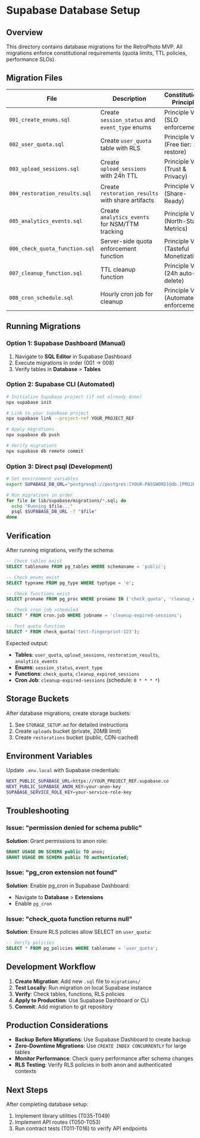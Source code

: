 # Supabase Database Setup

## Overview

This directory contains database migrations for the RetroPhoto MVP. All migrations enforce constitutional requirements (quota limits, TTL policies, performance SLOs).

## Migration Files

| File | Description | Constitutional Principle |
|------|-------------|-------------------------|
| `001_create_enums.sql` | Create `session_status` and `event_type` enums | Principle VIII (SLO enforcement) |
| `002_user_quota.sql` | Create `user_quota` table with RLS | Principle VII (Free tier: 1 restore) |
| `003_upload_sessions.sql` | Create `upload_sessions` with 24h TTL | Principle VI (Trust & Privacy) |
| `004_restoration_results.sql` | Create `restoration_results` with share artifacts | Principle V (Share-Ready) |
| `005_analytics_events.sql` | Create `analytics_events` for NSM/TTM tracking | Principle VIII (North-Star Metrics) |
| `006_check_quota_function.sql` | Server-side quota enforcement function | Principle VII (Tasteful Monetization) |
| `007_cleanup_function.sql` | TTL cleanup function | Principle VI (24h auto-delete) |
| `008_cron_schedule.sql` | Hourly cron job for cleanup | Principle VI (Automated enforcement) |

## Running Migrations

### Option 1: Supabase Dashboard (Manual)

1. Navigate to **SQL Editor** in Supabase Dashboard
2. Execute migrations in order (001 → 008)
3. Verify tables in **Database** > **Tables**

### Option 2: Supabase CLI (Automated)

```bash
# Initialize Supabase project (if not already done)
npx supabase init

# Link to your Supabase project
npx supabase link --project-ref YOUR_PROJECT_REF

# Apply migrations
npx supabase db push

# Verify migrations
npx supabase db remote commit
```

### Option 3: Direct psql (Development)

```bash
# Set environment variables
export SUPABASE_DB_URL="postgresql://postgres:[YOUR-PASSWORD]@db.[PROJECT-REF].supabase.co:5432/postgres"

# Run migrations in order
for file in lib/supabase/migrations/*.sql; do
  echo "Running $file..."
  psql $SUPABASE_DB_URL -f "$file"
done
```

## Verification

After running migrations, verify the schema:

```sql
-- Check tables exist
SELECT tablename FROM pg_tables WHERE schemaname = 'public';

-- Check enums exist
SELECT typname FROM pg_type WHERE typtype = 'e';

-- Check functions exist
SELECT proname FROM pg_proc WHERE proname IN ('check_quota', 'cleanup_expired_sessions');

-- Check cron job scheduled
SELECT * FROM cron.job WHERE jobname = 'cleanup-expired-sessions';

-- Test quota function
SELECT * FROM check_quota('test-fingerprint-123');
```

Expected output:
- **Tables**: `user_quota`, `upload_sessions`, `restoration_results`, `analytics_events`
- **Enums**: `session_status`, `event_type`
- **Functions**: `check_quota`, `cleanup_expired_sessions`
- **Cron Job**: `cleanup-expired-sessions` (schedule: `0 * * * *`)

## Storage Buckets

After database migrations, create storage buckets:

1. See `STORAGE_SETUP.md` for detailed instructions
2. Create `uploads` bucket (private, 20MB limit)
3. Create `restorations` bucket (public, CDN-cached)

## Environment Variables

Update `.env.local` with Supabase credentials:

```bash
NEXT_PUBLIC_SUPABASE_URL=https://YOUR_PROJECT_REF.supabase.co
NEXT_PUBLIC_SUPABASE_ANON_KEY=your-anon-key
SUPABASE_SERVICE_ROLE_KEY=your-service-role-key
```

## Troubleshooting

### Issue: "permission denied for schema public"

**Solution**: Grant permissions to anon role:

```sql
GRANT USAGE ON SCHEMA public TO anon;
GRANT USAGE ON SCHEMA public TO authenticated;
```

### Issue: "pg_cron extension not found"

**Solution**: Enable pg_cron in Supabase Dashboard:
- Navigate to **Database** > **Extensions**
- Enable `pg_cron`

### Issue: "check_quota function returns null"

**Solution**: Ensure RLS policies allow SELECT on `user_quota`:

```sql
-- Verify policies
SELECT * FROM pg_policies WHERE tablename = 'user_quota';
```

## Development Workflow

1. **Create Migration**: Add new `.sql` file to `migrations/`
2. **Test Locally**: Run migration on local Supabase instance
3. **Verify**: Check tables, functions, RLS policies
4. **Apply to Production**: Use Supabase Dashboard or CLI
5. **Commit**: Add migration to git repository

## Production Considerations

- **Backup Before Migrations**: Use Supabase Dashboard to create backup
- **Zero-Downtime Migrations**: Use `CREATE INDEX CONCURRENTLY` for large tables
- **Monitor Performance**: Check query performance after schema changes
- **RLS Testing**: Verify RLS policies in both anon and authenticated contexts

## Next Steps

After completing database setup:
1. Implement library utilities (T035-T049)
2. Implement API routes (T050-T053)
3. Run contract tests (T011-T016) to verify API endpoints
